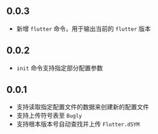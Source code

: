 ## 0.0.3
- 新增 `flutter` 命令，用于输出当前的 `flutter` 版本

## 0.0.2
- `init` 命令支持指定部分配置参数

## 0.0.1
- 支持读取指定配置文件的数据来创建新的配置文件
- 支持上传符号表至 `Bugly`
- 支持根本版本号自动查找并上传 `Flutter.dSYM`
